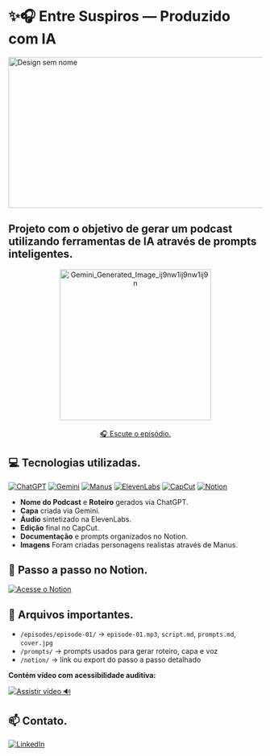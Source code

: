 # ✨🎧 Entre Suspiros — Produzido com IA
<img width="1920" height="300" alt="Design sem nome" src="https://github.com/Milena-soat/podcast_IA_Entre-Suspiross/blob/main/Projeto%20podcast/Imagens%20e%20capa/image.png?raw=true" />


## Projeto com o objetivo de gerar um podcast utilizando ferramentas de IA através de prompts inteligentes.

<div align="center">
  <img width="300" height="300" alt="Gemini_Generated_Image_ij9nw1ij9nw1ij9n" src="https://raw.githubusercontent.com/Milena-soat/podcast_IA_Entre-Suspiross/main/Projeto%20podcast/Imagens%20e%20capa/Gemini_Generated_Image_ij9nw1ij9nw1ij9n.png" />
  <br><br>
  <a href="https://soundcloud.com/milena-coleto/suspiros-literarios-the-deal-do-campus-para-a-tela?si=7efcbe702d03432e97d49f498d5e8f55&utm_source=clipboard&utm_medium=text&utm_campaign=social_sharing">
    🎧 Escute o episódio.
  </a>
</div>

## 💻 Tecnologias utilizadas.
[![ChatGPT](https://img.shields.io/badge/ChatGPT-IA-green?style=for-the-badge&logo=openai&logoColor=white)](https://chat.openai.com)
[![Gemini](https://img.shields.io/badge/Gemini-IA-blue?style=for-the-badge&logo=google&logoColor=white)](https://gemini.google.com/app/36aa0082912c97ec?_gl=1*4xebaw*_ga*MTI0NTIxNTA1OC4xNzQ4MDI3NjE2*_ga_WC57KJ50ZZ*czE3NDgwMjc2MTUkbzEkZzEkdDE3NDgwMjc4MzkkajAkbDAkaDA)
[![Manus](https://img.shields.io/badge/Manus-IA-purple?style=for-the-badge&logo=manus&logoColor=white)](https://manus.im/app/2ulrbH2rt2mBUdTE1MuuVW)
[![ElevenLabs](https://img.shields.io/badge/ElevenLabs-TTS-red?style=for-the-badge&logo=elevenlabs&logoColor=white)](https://elevenlabs.io)
[![CapCut](https://img.shields.io/badge/CapCut-Editor-pink?style=for-the-badge&logo=capcut&logoColor=white)](https://www.capcut.com)
[![Notion](https://img.shields.io/badge/Notion-Notes-black?style=for-the-badge&logo=notion&logoColor=white)](https://www.notion.so)

- **Nome do Podcast** e **Roteiro** gerados via ChatGPT.
- **Capa** criada via Gemini.
- **Áudio** sintetizado na ElevenLabs.
- **Edição** final no CapCut.
- **Documentação** e prompts organizados no Notion.
- **Imagens** Foram criadas personagens realistas através de Manus.
## 📝 Passo a passo no Notion.
[![Acesse o Notion](https://img.shields.io/badge/Notion-Podcast-000000?style=for-the-badge&logo=notion&logoColor=white)](https://terrific-clover-fc9.notion.site/Podcast-IA-Entre-Suspiros-27fa29b2745e80ddb5bacd38b463956b?source=copy_link)

## 🧾 Arquivos importantes.
- `/episodes/episode-01/` → `episode-01.mp3`, `script.md`, `prompts.md`, `cover.jpg`
- `/prompts/` → prompts usados para gerar roteiro, capa e voz
- `/notion/` → link ou export do passo a passo detalhado
  
**Contém vídeo com acessibilidade auditiva:**

[![Assistir vídeo 🔊](https://img.shields.io/badge/Assistir-Vídeo-FFB6C1?style=for-the-badge&logo=play&logoColor=white)](https://drive.google.com/file/d/1tgGQZpLjoYOP4gTm-f_5vihhjACuZee9/view?usp=sharing)

## 📫 Contato.
[![LinkedIn](https://img.shields.io/badge/LinkedIn-Perfil-blue?style=for-the-badge&logo=linkedin&logoColor=white)](https://www.linkedin.com/in/milena-soares-037185243)


